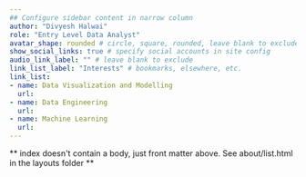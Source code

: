 ```yaml
---
## Configure sidebar content in narrow column
author: "Divyesh Halwai"
role: "Entry Level Data Analyst"
avatar_shape: rounded # circle, square, rounded, leave blank to exclude
show_social_links: true # specify social accounts in site config
audio_link_label: "" # leave blank to exclude
link_list_label: "Interests" # bookmarks, elsewhere, etc.
link_list:
- name: Data Visualization and Modelling
  url: 
- name: Data Engineering
  url: 
- name: Machine Learning
  url: 
---
```


** index doesn't contain a body, just front matter above.
See about/list.html in the layouts folder **